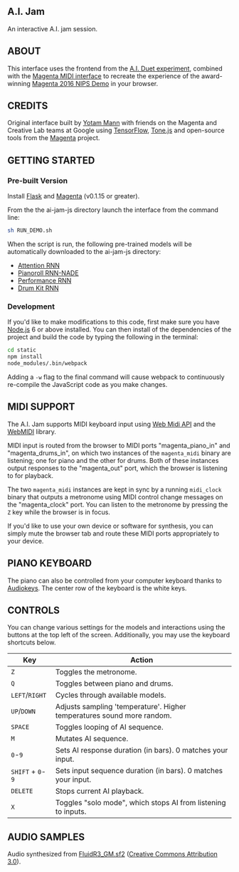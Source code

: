 ## A.I. Jam

An interactive A.I. jam session.

## ABOUT

This interface uses the frontend from the [A.I. Duet experiment](https://github.com/googlecreativelab/aiexperiments-ai-duet), combined with the [Magenta MIDI interface](/magenta/interfaces/midi/README.md) to recreate the experience of the award-winning [Magenta 2016 NIPS Demo](https://magenta.tensorflow.org/2016/12/16/nips-demo) in your browser.

## CREDITS

Original interface built by [Yotam Mann](https://github.com/tambien) with friends on the Magenta and Creative Lab teams at Google using [TensorFlow](https://tensorflow.org), [Tone.js](https://github.com/Tonejs/Tone.js) and open-source tools from the [Magenta](https://magenta.tensorflow.org/) project.

## GETTING STARTED

### Pre-built Version

Install [Flask](http://flask.pocoo.org/) and [Magenta](/README.md#Installation) (v0.1.15 or greater).

From the the ai-jam-js directory launch the interface from the command line:

```bash
sh RUN_DEMO.sh
```

When the script is run, the following pre-trained models will be automatically downloaded to the ai-jam-js directory:

* [Attention RNN](/magenta/models/melody_rnn/README.md#attention)
* [Pianoroll RNN-NADE](/magenta/models/pianoroll_rnn_nade/README.md)
* [Performance RNN](/magenta/models/performance_rnn/README.md)
* [Drum Kit RNN](/magenta/models/drums_rnn/README.md)

### Development

If you'd like to make modifications to this code, first make sure you have [Node.js](https://nodejs.org) 6 or above installed. You can then install of the dependencies of the project and build the code by typing the following in the terminal:

```bash
cd static
npm install
node_modules/.bin/webpack
```

Adding a `-w` flag to the final command will cause webpack to continuously re-compile the JavaScript code as you make changes.

## MIDI SUPPORT

The A.I. Jam supports MIDI keyboard input using [Web Midi API](https://webaudio.github.io/web-midi-api/) and the [WebMIDI](https://github.com/cotejp/webmidi) library.

MIDI input is routed from the browser to MIDI ports "magenta_piano_in" and "magenta_drums_in", on which two instances of the `magenta_midi` binary are listening; one for piano and the other for drums. Both of these instances output responses to the "magenta_out" port, which the browser is listening to for playback.

The two `magenta_midi` instances are kept in sync by a running `midi_clock` binary that outputs a metronome using MIDI control change messages on the "magenta_clock" port. You can listen to the metronome by pressing the `Z` key while the browser is in focus.

If you'd like to use your own device or software for synthesis, you can simply mute the browser tab and route these MIDI ports appropriately to your device.

## PIANO KEYBOARD

The piano can also be controlled from your computer keyboard thanks to [Audiokeys](https://github.com/kylestetz/AudioKeys). The center row of the keyboard is the white keys.

## CONTROLS

You can change various settings for the models and interactions using the buttons at the top left of the screen. Additionally, you may use the keyboard shortcuts below.

| Key              | Action |
|------------------|--------|
| `Z`              | Toggles the metronome. |
| `Q`              | Toggles between piano and drums. |
| `LEFT`/`RIGHT`   | Cycles through available models. |
| `UP`/`DOWN`      | Adjusts sampling 'temperature'. Higher temperatures sound more random. |
| `SPACE`          | Toggles looping of AI sequence. |
| `M`              | Mutates AI sequence. |
| `0`-`9`          | Sets AI response duration (in bars). 0 matches your input. |
| `SHIFT` + `0`-`9`| Sets input sequence duration (in bars). 0 matches your input. |
| `DELETE`         | Stops current AI playback. |
| `X`              | Toggles "solo mode", which stops AI from listening to inputs. |

## AUDIO SAMPLES

Audio synthesized from [FluidR3_GM.sf2](http://www.musescore.org/download/fluid-soundfont.tar.gz) ([Creative Commons Attribution 3.0](https://creativecommons.org/licenses/by/3.0/)).
